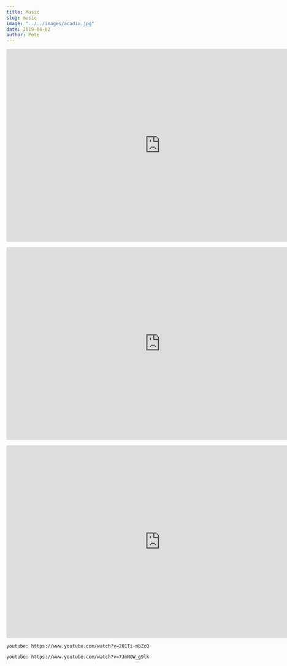 ```yaml
---
title: Music
slug: music
image: "../../images/acadia.jpg"
date: 2019-06-02
author: Pete
---
```



<code><iframe id="instagram-embed-0" class="instagram-media instagram-media-rendered" style="background: white; width: 800px; border-radius: 3px; border: 1px solid #dbdbdb; box-shadow: none; display: block; margin: 0px 0px 12px; padding: 0px;" src="https://www.instagram.com/p/Bx_MzpeHZo-/embed?utm_source=ig_embedembed/captioned/" scrolling="no" data-instgrm-payload-id="instagram-media-payload-0" height="500" frameborder="0"><span data-mce-type="bookmark" style="display: inline-block; width: 0px; overflow: hidden; line-height: 0;" class="mce_SELRES_start"></span><span data-mce-type="bookmark" style="display: inline-block; width: 0px; overflow: hidden; line-height: 0;" class="mce_SELRES_start"></span><span data-mce-type="bookmark" style="display: inline-block; width: 0px; overflow: hidden; line-height: 0;" class="mce_SELRES_start"></span></iframe></code>

<code><iframe id="instagram-embed-0" class="instagram-media instagram-media-rendered" style="background: white; width: 800px; border-radius: 3px; border: 1px solid #dbdbdb; box-shadow: none; display: block; margin: 0px 0px 12px; padding: 0px;" src="https://www.instagram.com/p/BldJXhzg3Vz/embed?utm_source=ig_embedembed/captioned/" scrolling="no" data-instgrm-payload-id="instagram-media-payload-0" height="500" frameborder="0"><span data-mce-type="bookmark" style="display: inline-block; width: 0px; overflow: hidden; line-height: 0;" class="mce_SELRES_start"></span><span data-mce-type="bookmark" style="display: inline-block; width: 0px; overflow: hidden; line-height: 0;" class="mce_SELRES_start"></span><span data-mce-type="bookmark" style="display: inline-block; width: 0px; overflow: hidden; line-height: 0;" class="mce_SELRES_start"></span></iframe></code>



<code><iframe id="instagram-embed-0" class="instagram-media instagram-media-rendered" style="background: white; width: 800px; border-radius: 3px; border: 1px solid #dbdbdb; box-shadow: none; display: block; margin: 0px 0px 12px; padding: 0px;" src="https://www.instagram.com/p/BjGvHRol6NY/embed?utm_source=ig_embedembed/captioned/" scrolling="no" data-instgrm-payload-id="instagram-media-payload-0" height="500" frameborder="0"><span data-mce-type="bookmark" style="display: inline-block; width: 0px; overflow: hidden; line-height: 0;" class="mce_SELRES_start"></span><span data-mce-type="bookmark" style="display: inline-block; width: 0px; overflow: hidden; line-height: 0;" class="mce_SELRES_start"></span><span data-mce-type="bookmark" style="display: inline-block; width: 0px; overflow: hidden; line-height: 0;" class="mce_SELRES_start"></span></iframe></code>

`youtube: https://www.youtube.com/watch?v=201Ti-mbZcQ`

`youtube: https://www.youtube.com/watch?v=7JmNOW_g9lk`